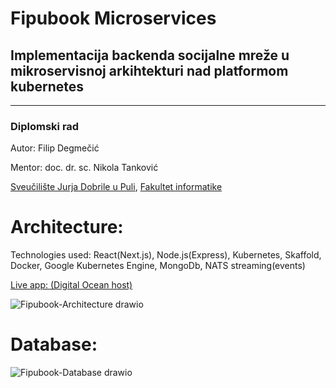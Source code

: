 # Fipubook Microservices

## Implementacija backenda socijalne mreže u mikroservisnoj arkihtekturi nad platformom kubernetes
***
### Diplomski rad
Autor: Filip Degmečić

Mentor: doc. dr. sc.  Nikola Tanković

[Sveučilište Jurja Dobrile u Puli](https://www.unipu.hr/), [Fakultet informatike](https://fipu.unipu.hr/fipu)

# Architecture:
Technologies used: React(Next.js), Node.js(Express), Kubernetes, Skaffold, Docker, Google Kubernetes Engine, MongoDb, NATS streaming(events)

[Live app: (Digital Ocean host)](http://www.fipubook-microservices-prod.com/)

![Fipubook-Architecture drawio](https://user-images.githubusercontent.com/42947589/132140228-6804e171-1b90-4c05-8867-708241bffdf1.png)

# Database:
![Fipubook-Database drawio](https://user-images.githubusercontent.com/42947589/132140232-04f8aa7e-338b-4449-8573-ac6504437241.png)
